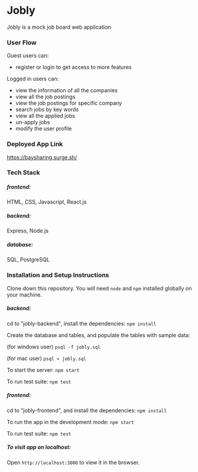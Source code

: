# Jobly
Jobly is a mock job board web application

### User Flow
Guest users can:
- register or login to get access to more features

Logged in users can: 
- view the information of all the companies
- view all the job postings
- view the job postings for specific company
- search jobs by key words
- view all the applied jobs
- un-apply jobs
- modify the user profile

### Deployed App Link
https://baysharing.surge.sh/

### Tech Stack 

##### frontend: 
HTML, CSS, Javascript, React.js

##### backend: 
Express, Node.js

##### database: 
SQL, PostgreSQL

### Installation and Setup Instructions

Clone down this repository. You will need `node` and `npm` installed globally on your machine.

##### backend:
cd to "jobly-backend", install the dependencies:
  `npm install`

  Create the database and tables,  and populate the tables with sample data:

  (for windows user)
   `psql -f jobly.sql`

  (for mac user)
   `psql < jobly.sql` 

   To start the server:
   `npm start`

   To run test suite:
   `npm test`


##### frontend:
cd to "jobly-frontend", and install the dependencies:
 `npm install`

  To run the app in the development mode:
  `npm start`

   To run test suite:
  `npm test`
	
##### To visit app on localhost:  

Open `http://localhost:3000` to view it in the browser.
  